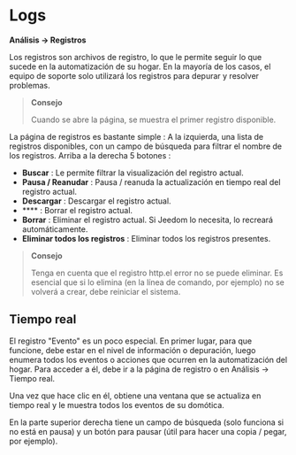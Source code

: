 # Logs
**Análisis → Registros**

Los registros son archivos de registro, lo que le permite seguir lo que sucede en la automatización de su hogar. En la mayoría de los casos, el equipo de soporte solo utilizará los registros para depurar y resolver problemas.

> **Consejo**
>
> Cuando se abre la página, se muestra el primer registro disponible.

La página de registros es bastante simple :
A la izquierda, una lista de registros disponibles, con un campo de búsqueda para filtrar el nombre de los registros.
Arriba a la derecha 5 botones :

- **Buscar** : Le permite filtrar la visualización del registro actual.
- **Pausa / Reanudar** : Pausa / reanuda la actualización en tiempo real del registro actual.
- **Descargar** : Descargar el registro actual.
- **** : Borrar el registro actual.
- **Borrar** : Eliminar el registro actual. Si Jeedom lo necesita, lo recreará automáticamente.
- **Eliminar todos los registros** : Eliminar todos los registros presentes.

> **Consejo**
>
> Tenga en cuenta que el registro http.el error no se puede eliminar. Es esencial que si lo elimina (en la línea de comando, por ejemplo) no se volverá a crear, debe reiniciar el sistema.

## Tiempo real

El registro &quot;Evento&quot; es un poco especial. En primer lugar, para que funcione, debe estar en el nivel de información o depuración, luego enumera todos los eventos o acciones que ocurren en la automatización del hogar. Para acceder a él, debe ir a la página de registro o en Análisis → Tiempo real.

Una vez que hace clic en él, obtiene una ventana que se actualiza en tiempo real y le muestra todos los eventos de su domótica.

En la parte superior derecha tiene un campo de búsqueda (solo funciona si no está en pausa) y un botón para pausar (útil para hacer una copia / pegar, por ejemplo).
